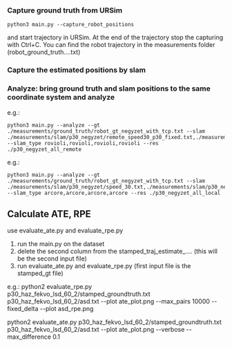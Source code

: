  
 ### Capture ground truth from URSim
 `python3 main.py --capture_robot_positions`
 
 and start trajectory in URSim. At the end of the trajectory stop the capturing with Ctrl+C. 
 You can find the robot trajectory in the measurements folder (robot_ground_truth....txt)
 
 ### Capture the estimated positions by slam 
 

 ### Analyze: bring ground truth and slam positions to the same coordinate system and analyze
e.g.:
```
python3 main.py --analyze --gt ./measurements/ground_truth/robot_gt_negyzet_with_tcp.txt --slam ./measurements/slam/p30_negyzet/remote_speed30_p30_fixed.txt,./measurements/slam/p30_negyzet/remote_speed42_p30.txt,./measurements/slam/p30_negyzet/remote_speed60_p30.txt,./measurements/slam/p30_negyzet/remote_speed100_p30.txt --slam_type rovioli,rovioli,rovioli,rovioli --res ./p30_negyzet_all_remote
```

e.g.:
```
python3 main.py --analyze --gt ./measurements/ground_truth/robot_gt_negyzet_with_tcp.txt --slam ./measurements/slam/p30_negyzet/speed_30.txt,./measurements/slam/p30_negyzet/speed_42.txt,./measurements/slam/p30_negyzet/speed_60.txt,./measurements/slam/p30_negyzet/speed_100.txt --slam_type arcore,arcore,arcore,arcore --res ./p30_negyzet_all_local
```



## Calculate ATE, RPE
use evaluate_ate.py and evaluate_rpe.py

1. run the main.py on the dataset
2. delete the second column from the stamped_traj_estimate_.... (this will be the second input file)
3. run evaluate_ate.py and evaluate_rpe.py (first input file is the stamped_gt file)

e.g.:
python2 evaluate_rpe.py p30_haz_fekvo_lsd_60_2/stamped_groundtruth.txt p30_haz_fekvo_lsd_60_2/asd.txt --plot ate_plot.png --max_pairs 10000 --fixed_delta --plot asd_rpe.png


python2 evaluate_ate.py p30_haz_fekvo_lsd_60_2/stamped_groundtruth.txt p30_haz_fekvo_lsd_60_2/asd.txt --plot ate_plot.png --verbose --max_difference 0.1